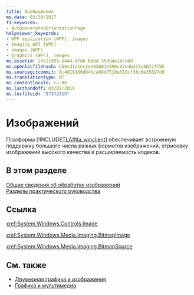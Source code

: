 ```yaml
---
title: Изображения
ms.date: 03/30/2017
f1_keywords:
- AutoGeneratedOrientationPage
helpviewer_keywords:
- WPF application [WPF], images
- Imaging API [WPF]
- images [WPF]
- graphics [WPF], images
ms.assetid: 2fe21d59-b444-4786-b68d-35d94e18ce0d
ms.openlocfilehash: b59cd1c1ec2ee058811996c92e4b215c8872ff0b
ms.sourcegitcommit: 0c48191d6d641ce88d7510e319cf38c0e35697d0
ms.translationtype: MT
ms.contentlocale: ru-RU
ms.lasthandoff: 03/05/2019
ms.locfileid: "57372819"
---
```

# <a name="images"></a>Изображений
Платформа [!INCLUDE[TLA#tla_winclient](../../../../includes/tlasharptla-winclient-md.md)] обеспечивает встроенную поддержку большого числа разных форматов изображений, отрисовку изображений высокого качества и расширяемость кодеков.  
  
## <a name="in-this-section"></a>В этом разделе  
 [Общие сведения об обработке изображений](imaging-overview.md)  
 [Разделы практического руководства](imaging-how-to-topics.md)  
  
## <a name="reference"></a>Ссылка  
 <xref:System.Windows.Controls.Image>  
  
 <xref:System.Windows.Media.Imaging.BitmapImage>  
  
 <xref:System.Windows.Media.Imaging.BitmapSource>  
  
## <a name="see-also"></a>См. также
- [Двумерная графика и изображения](../advanced/optimizing-performance-2d-graphics-and-imaging.md)
- [Графика и мультимедиа](index.md)
